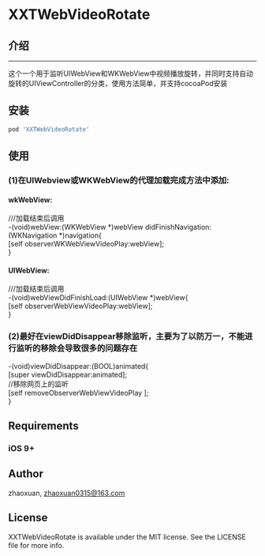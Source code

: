 # XXTWebVideoRotate

## 介绍
---
这个一个用于监听UIWebView和WKWebView中视频播放旋转，并同时支持自动旋转的UIViewController的分类，使用方法简单，并支持cocoaPod安装

## 安装 

```ruby
pod 'XXTWebVideoRotate'
```

## 使用
### (1)在UIWebview或WKWebView的代理加载完成方法中添加:
 #### wkWebView:
 ///加载结束后调用<br>
-(void)webView:(WKWebView *)webView didFinishNavigation:(WKNavigation *)navigation{<br> 
     [self observerWKWebViewVideoPlay:webView];<br> 
}<br> 
####  UIWebView:
 ///加载结束后调用<br>
 -(void)webViewDidFinishLoad:(UIWebView *)webView{<br> 
    [self observerWebViewVideoPlay:webView];<br> 
}<br> 
### (2)最好在viewDidDisappear移除监听，主要为了以防万一，不能进行监听的移除会导致很多的问题存在<br> 
-(void)viewDidDisappear:(BOOL)animated{<br> 
    [super viewDidDisappear:animated];<br> 
     //移除网页上的监听<br> 
    [self removeObserverWebViewVideoPlay ];<br> 
}<br> 

## Requirements

### iOS  9+

## Author

zhaoxuan, zhaoxuan0315@163.com

## License

XXTWebVideoRotate is available under the MIT license. See the LICENSE file for more info.
